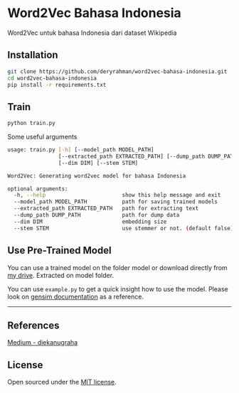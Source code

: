 # Word2Vec Bahasa Indonesia

Word2Vec untuk bahasa Indonesia dari dataset Wikipedia

## Installation
```bash
git clone https://github.com/deryrahman/word2vec-bahasa-indonesia.git
cd word2vec-bahasa-indonesia
pip install -r requirements.txt
```

## Train
```bash
python train.py
```
Some useful arguments
```bash
usage: train.py [-h] [--model_path MODEL_PATH]
                [--extracted_path EXTRACTED_PATH] [--dump_path DUMP_PATH]
                [--dim DIM] [--stem STEM]

Word2Vec: Generating word2vec model for bahasa Indonesia

optional arguments:
  -h, --help                        show this help message and exit
  --model_path MODEL_PATH           path for saving trained models
  --extracted_path EXTRACTED_PATH   path for extracting text
  --dump_path DUMP_PATH             path for dump data
  --dim DIM                         embedding size
  --stem STEM                       use stemmer or not. (default false)
```

## Use Pre-Trained Model
You can use a trained model on the folder model or download directly from [my drive](https://drive.google.com/drive/u/0/folders/1Sz_8Derx4DjoelgVxCLpOGr8UvpUEqJ7). Extracted on model folder.

You can use `example.py` to get a quick insight how to use the model. Please look on [gensim documentation](https://radimrehurek.com/gensim/auto_examples/index.html) as a reference.

---

## References
[Medium - diekanugraha](https://medium.com/@diekanugraha/membuat-model-word2vec-bahasa-indonesia-dari-wikipedia-menggunakan-gensim-e5745b98714d)

## License

Open sourced under the [MIT license](LICENSE.md).

